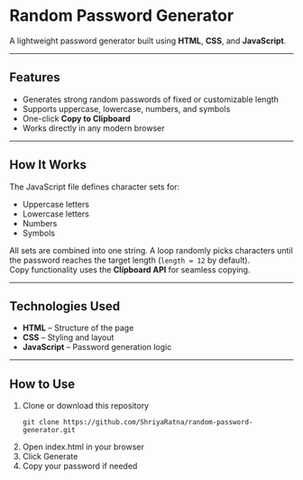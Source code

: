 # Random Password Generator

A lightweight password generator built using **HTML**, **CSS**, and **JavaScript**.

---

## Features
- Generates strong random passwords of fixed or customizable length  
- Supports uppercase, lowercase, numbers, and symbols  
- One-click **Copy to Clipboard**  
- Works directly in any modern browser  

---

## How It Works
The JavaScript file defines character sets for:
- Uppercase letters  
- Lowercase letters  
- Numbers  
- Symbols  

All sets are combined into one string. A loop randomly picks characters until the password reaches the target length (`length = 12` by default).  
Copy functionality uses the **Clipboard API** for seamless copying.

---

## Technologies Used
- **HTML** – Structure of the page  
- **CSS** – Styling and layout  
- **JavaScript** – Password generation logic  

---

## How to Use
1. Clone or download this repository  
   ```
   git clone https://github.com/ShriyaRatna/random-password-generator.git
   ```
2. Open index.html in your browser
3. Click Generate
4. Copy your password if needed
